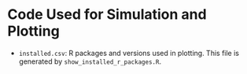 # Code Used for Simulation and Plotting

- `installed.csv`: R packages and versions used in plotting. This file is generated by `show_installed_r_packages.R`.
